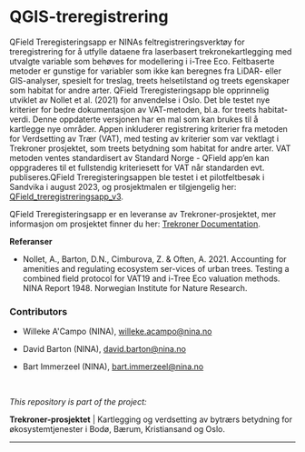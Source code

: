 # QGIS-treregistrering

QField Treregisteringsapp er NINAs feltregistreringsverktøy for treregistrering for å utfylle dataene fra laserbasert trekronekartlegging med utvalgte variable som behøves for modellering i i-Tree Eco.  Feltbaserte metoder er gunstige for variabler som ikke kan beregnes fra LiDAR- eller GIS-analyser, spesielt for treslag, treets helsetilstand og treets egenskaper som habitat for andre arter. QField Treregisteringsapp ble opprinnelig utviklet av Nollet et al. (2021) for anvendelse i Oslo. Det ble testet nye kriterier for bedre dokumentasjon av VAT-metoden, bl.a. for treets habitat-verdi. Denne oppdaterte versjonen har en mal som kan brukes til å kartlegge nye områder. Appen inkluderer registrering kriterier fra metoden for Verdsetting av Trær (VAT), med testing av kriterier som var vektlagt i Trekroner prosjektet, som treets betydning som habitat for andre arter. VAT metoden ventes standardisert av Standard Norge - QField app’en kan oppgraderes til et fullstendig kriteriesett for VAT når standarden evt. publiseres.QField Treregisteringsappen ble testet i et pilotfeltbesøk i Sandvika i august 2023, og prosjektmalen er tilgjengelig her: [QField_treregistreringsapp_v3](/QField_treregistreringsapp_v3/).

QField Treregisteringsapp er en leveranse av Trekroner-prosjektet, mer informasjon om prosjektet finner du her: [Trekroner Documentation](https://ninanor.github.io/trekroner-docs/).

**Referanser**

- Nollet, A., Barton, D.N., Cimburova, Z. & Often, A. 2021. Accounting for amenities and regulating ecosystem ser-vices of urban trees. Testing a combined field protocol for VAT19 and i-Tree Eco valuation methods. NINA Report 1948. Norwegian Institute for Nature Research.

### **Contributors**

- Willeke A'Campo (NINA), willeke.acampo@nina.no

- David Barton (NINA), david.barton@nina.no

- Bart Immerzeel (NINA), bart.immerzeel@nina.no

</br>

*This repository is part of the project:*

**Trekroner-prosjektet** | Kartlegging og verdsetting av bytrærs betydning for økosystemtjenester i Bodø, Bærum, Kristiansand og Oslo. 

----------------
